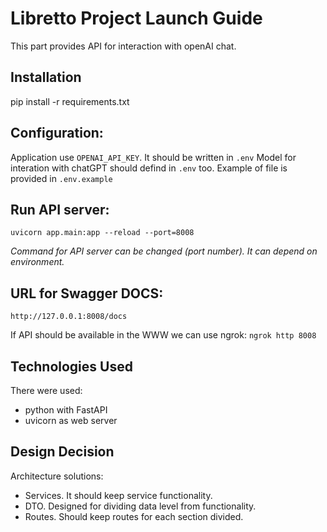 
# Libretto Project Launch Guide
This part provides API for interaction with openAI chat.   

## Installation
pip install -r requirements.txt

## Configuration: 
Application use `OPENAI_API_KEY`. It should be written in `.env`
Model for interation with chatGPT should defind in `.env` too. 
Example of file is provided in `.env.example`

## Run API server: 
```shell 
uvicorn app.main:app --reload --port=8008
```
*Command for API server can be changed (port number). It can depend on environment.* 

## URL for Swagger DOCS: 
```http://127.0.0.1:8008/docs```

If API should be available in the WWW we can use ngrok: 
```ngrok http 8008```


## Technologies Used

 There were used: 
 - python with FastAPI
 - uvicorn as web server

## Design Decision
Architecture solutions: 
 - Services. It should keep service functionality.  
 - DTO. Designed for dividing data level from functionality.  
 - Routes. Should keep routes for each section divided.  
